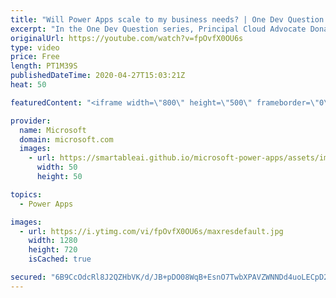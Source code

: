 ```yaml
---
title: "Will Power Apps scale to my business needs? | One Dev Question: Dona Sarkar"
excerpt: "In the One Dev Question series, Principal Cloud Advocate Dona Sarkar explains how customizable Power Apps can be and how they can work for you.    For more information, visit: https://powerapps.microsoft.com/build-powerapps/?WT.mc_id=onedevquestion-c9-donasa   Try Azure for free: https://aka.ms/TryAzure7"
originalUrl: https://youtube.com/watch?v=fpOvfX0OU6s
type: video
price: Free
length: PT1M39S
publishedDateTime: 2020-04-27T15:03:21Z
heat: 50

featuredContent: "<iframe width=\"800\" height=\"500\" frameborder=\"0\" src=\"https://www.youtube.com/embed/fpOvfX0OU6s\" allow=\"accelerometer; autoplay; encrypted-media; gyroscope; picture-in-picture\" allowfullscreen></iframe>"

provider:
  name: Microsoft
  domain: microsoft.com
  images:
    - url: https://smartableai.github.io/microsoft-power-apps/assets/images/organizations/microsoft.com-50x50.jpg
      width: 50
      height: 50

topics:
  - Power Apps

images:
  - url: https://i.ytimg.com/vi/fpOvfX0OU6s/maxresdefault.jpg
    width: 1280
    height: 720
    isCached: true

secured: "6B9CcOdcRl8J2QZHbVK/d/JB+pDO08WqB+EsnO7TwbXPAVZWNNDd4uoLECpD2TWL9WOQXORacLdwyWqMyxnO+c6g59fLohsiV//WrWWb86dyl5fSnCskf4G4r2otkP8ZT6uP1hnG0m86Z+hMXgMbwczXFYbDw41VwoJAOnwtczrZDUaI4KacGmeNDIpi8uxJGqSBr1L0hlVa9OIGhh3mOzeRSSwaFmR3P+NLkywHegIAYygZMc9yu8qQrE7CAuMBbJ52eu2PSjSEAmIRnfLNqVJptJ8SQGIbKo33r23+8hI/R/cCxA3czCA0MeOs14JQfHfo+pfnRMeOlzvCUkv/Caya/M8266v7f1Xj+47q+fez3i75GGmS5y177qJDn9lmuypuIjT9JOhQhcjKwZ9sdgqCb4sCboI7QHb7Ncub22w=;kQvt0S9w8Y3GY0BxEYGMCQ=="
---
```


